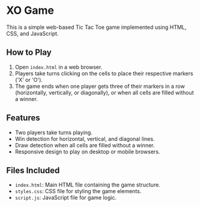 # XO  Game

This is a simple web-based Tic Tac Toe game implemented using HTML, CSS, and JavaScript.

## How to Play

1. Open `index.html` in a web browser.
2. Players take turns clicking on the cells to place their respective markers ('X' or 'O').
3. The game ends when one player gets three of their markers in a row (horizontally, vertically, or diagonally), or when all cells are filled without a winner.

## Features

- Two players take turns playing.
- Win detection for horizontal, vertical, and diagonal lines.
- Draw detection when all cells are filled without a winner.
- Responsive design to play on desktop or mobile browsers.

## Files Included

- `index.html`: Main HTML file containing the game structure.
- `styles.css`: CSS file for styling the game elements.
- `script.js`: JavaScript file for game logic.


